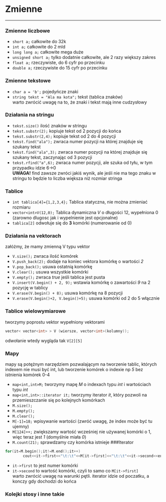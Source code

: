 # Zmienne 
---
### Zmienne liczbowe
 - `short a;` całkowite do 32k
 - `int a;` całkowite do 2 mld
 - `long long a;` całkowite mega duże
 - `unsigned short a;` tylko dodatnie całkowite, ale 2 razy większy zakres
 - `float a;` rzeczywiste, do 6 cyfr po przecinku
 - `double a;` rzeczywiste do 15 cyfr po przecinku
### Zmienne tekstowe
 - `char a = 'b';` pojedyńcze znaki
 - `string tekst = "Ala ma kota";` tekst (tablica znaków)<br>
 warto zwrócić uwagę na to, że znaki i tekst mają inne cudzysłowy
### Działania na stringu
 - `tekst.size()` ilość znaków w stringu
 - `tekst.substr(2);` kopiuje tekst od 2 pozycji do końca
 - `tekst.substr(2,4);` kopiuje tekst od 2 do 4 pozycji
 - `tekst.find("ala");` zwraca numer pozycji na której znajduje się szukany tekst 
 - `tekst.find("ala",3);` zwraca numer pozycji na której znajduje się szukany tekst, zaczynając od 3 pozycji
 - `tekst.rfind("a",6);` zwraca numer pozycji, ale szuka od tyłu, w tym przypadku idzie 6->0
<br>**UWAGA!** find zawsze zwróci jakiś wynik, ale jeśli nie ma tego znaku w stringu to będzie to liczba większa niż rozmiar stringa
### Tablice
 - `int tablica[4]={1,2,3,4};` Tablica statyczna, nie można zmieniać rozmiaru
 - `vector<int>V(12,0);` Tablica dynamiczna *V* o długości 12, wypełniona 0 (zarowno dlugosc jak i wypelnienie jest opcjonalne)
 - `tablica[2]` odwołuje się do **3** komórki (numerowanie od 0)
### Działania na vektorach
 załóżmy, że mamy zmienną V typu vektor<int>

 - `V.size();` zwraca ilość komórek
 - `V.push_back(2);` dodaje na koniec vektora komórkę o wartości *2*
 - `V.pop_back();` usuwa ostatnią komórkę
 - `V.clear();` usuwa wszystkie komórki
 - `V.empty();` zwraca *true* jeśli tablica jest pusta
 - `V.insert(V.begin() + 2, 9);` wstawia komórkę o zawartości *9* na 2 pozycję w tablicy
 - `V.erase(V.begin() + 8);` usuwa komórkę na 8 pozycji
 - `V.erase(V.begin()+2, V.begin()+5);` usuwa komórki od 2 do 5 włącznie 
### Tablice wielowymiarowe
tworzymy poprostu vektor wypełniony vektorami
```cpp 
vector< vector<int> > V (wiersze, vector<int>(kolumny));
```
odwołanie wtedy wygląda tak `V[2][5]`
### Mapy
mapy są potężnym narzędziem pozwalającym na tworzenie tablic, których indexem nie musi być int, lub tworzenie komórek o indexie np *5* bez istnienia komórek 0-4

 - `map<int,int>M;` tworzymy mapę *M* o indexach typu *int* i wartościach typu *int*
 - `map<int,int>::iterator it;` tworzymy iterator *it*, który pozwoli na przemieszczanie się po kolejnych komórkach
 - `M.size();`
 - `M.empty();`
 - `M.clear();`
 - `M[-1]=18;` wpisywanie wartości (zwróć uwagę, że index może być tu ujemny)
 - `M[124]++;` zwiększamy wartość wcześniej nie używanej komórki o 1, więc teraz jest *1* (domyślnie miała *0*)
 - `M.count(21);` sprawdzamy czy komórka istnieje
###Iterator
```cpp
for(it=M.begin();it!=M.end();it++)
        cout<<it->first<<"\t:\t"<<M[it->first]<<"\t:\t"<<it->second<<endl;
```
 - `it->first` to jest numer komórki
 - `it->second` to wartość komórki, czyli to samo co `M[it->first]`
<br> warto zwrócić uwagę na warunki pętli. iterator idzie od poczatku, a konczy gdy dochodzi do końca
### Kolejki stosy i inne takie
